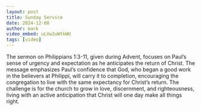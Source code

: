 ```yaml
---
layout: post
title: Sunday Service
date: 2024-12-08
author: mark
video_embed: uLVw2uWtkWU
tags: [video]
---
```


The sermon on Philippians 1:3-11, given during Advent, focuses on Paul’s sense of urgency and expectation as he anticipates the return of Christ. The message emphasizes Paul’s confidence that God, who began a good work in the believers at Philippi, will carry it to completion, encouraging the congregation to live with the same expectancy for Christ’s return. The challenge is for the church to grow in love, discernment, and righteousness, living with an active anticipation that Christ will one day make all things right.
